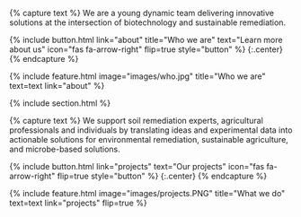---
---

{% capture text %}
We are a young dynamic team delivering innovative solutions at the intersection of biotechnology and sustainable remediation.

{%
  include button.html
  link="about"
  title="Who we are"
  text="Learn more about us"
  icon="fas fa-arrow-right"
  flip=true
  style="button"
%}
{:.center}
{% endcapture %}

{% 
  include feature.html
  image="images/who.jpg"
  title="Who we are"
  text=text
  link="about"
%}

{% include section.html %}

{% capture text %}
We support soil remediation experts, agricultural professionals and individuals by translating ideas and experimental data into actionable solutions for environmental remediation, sustainable agriculture, and microbe-based solutions.

{%
  include button.html
  link="projects"
  text="Our projects"
  icon="fas fa-arrow-right"
  flip=true
  style="button"
%}
{:.center}
{% endcapture %}

{% 
  include feature.html
  image="images/projects.PNG"
  title="What we do"
  text=text
  link="projects"
  flip=true
%}

